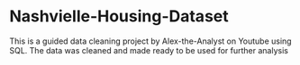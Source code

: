 # Nashvielle-Housing-Dataset

This is a guided data cleaning project by Alex-the-Analyst on Youtube using SQL. The data was cleaned and made ready to be used for further analysis
